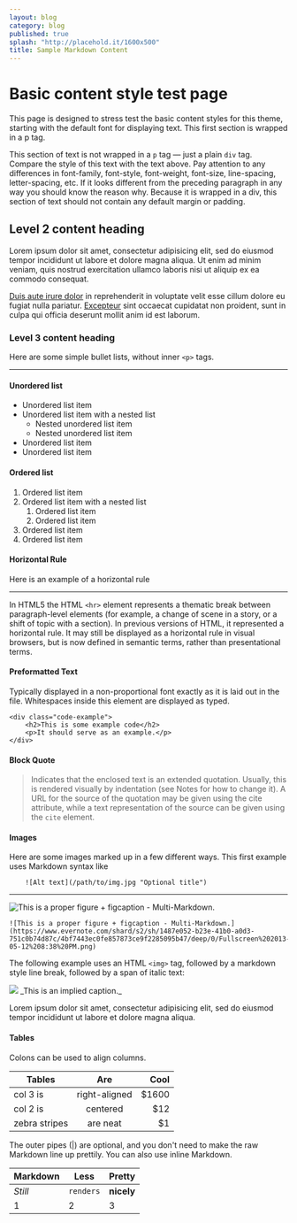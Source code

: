 ```yaml
---
layout: blog
category: blog
published: true
splash: "http://placehold.it/1600x500"
title: Sample Markdown Content
---
```


# Basic content style test page

This page is designed to stress test the basic content styles for this theme, starting with the default font for displaying text. This first section is wrapped in a p tag.

<div>This section of text is not wrapped in a <code>p</code> tag — just a plain <code>div</code> tag. Compare the style of this text with the text above. Pay attention to any differences in font-family, font-style, font-weight, font-size, line-spacing, letter-spacing, etc. If it looks different from the preceding paragraph in any way you should know the reason why. Because it is wrapped in a div, this section of text should not contain any default margin or padding. </div>

## Level 2 content heading

Lorem ipsum dolor sit amet, consectetur adipisicing elit, sed do eiusmod tempor incididunt ut labore et dolore magna aliqua. Ut enim ad minim veniam, quis nostrud exercitation ullamco laboris nisi ut aliquip ex ea commodo consequat. 

[Duis aute irure dolor]() in reprehenderit in voluptate velit esse cillum dolore eu fugiat nulla pariatur. [Excepteur]() sint occaecat cupidatat non proident, sunt in culpa qui officia deserunt mollit anim id est laborum.

### Level 3 content heading

Here are some simple bullet lists, without inner `<p>` tags.

--- 

#### Unordered list

- Unordered list item
- Unordered list item with a nested list
    - Nested unordered list item
    - Nested unordered list item
- Unordered list item
- Unordered list item

#### Ordered list

1. Ordered list item
2. Ordered list item with a nested list
    1. Ordered list item
    2. Ordered list item
3. Ordered list item
4. Ordered list item

#### Horizontal Rule

Here is an example of a horizontal rule

---

In HTML5 the HTML `<hr>` element represents a thematic break between paragraph-level elements (for example, a change of scene in a story, or a shift of topic with a section). In previous versions of HTML, it represented a horizontal rule. It may still be displayed as a horizontal rule in visual browsers, but is now defined in semantic terms, rather than presentational terms.


#### Preformatted Text

Typically displayed in a non-proportional font exactly as it is laid out in the file. Whitespaces inside this element are displayed as typed.

    <div class="code-example">
        <h2>This is some example code</h2>
        <p>It should serve as an example.</p>
    </div>


#### Block Quote
> Indicates that the enclosed text is an extended quotation. Usually, this is rendered visually by indentation (see Notes for how to change it). A URL for the source of the quotation may be given using the cite attribute, while a text representation of the source can be given using the `cite` element.


#### Images

Here are some images marked up in a few different ways. This first example uses Markdown syntax like 

```
    ![Alt text](/path/to/img.jpg "Optional title")
```
---

![This is a proper figure + figcaption - Multi-Markdown.](https://www.evernote.com/shard/s2/sh/1487e052-b23e-41b0-a0d3-751c0b74d87c/4bf7443ec0fe857873ce9f2285095b47/deep/0/Fullscreen%202013-05-12%208:38%20PM.png)  



    ![This is a proper figure + figcaption - Multi-Markdown.](https://www.evernote.com/shard/s2/sh/1487e052-b23e-41b0-a0d3-751c0b74d87c/4bf7443ec0fe857873ce9f2285095b47/deep/0/Fullscreen%202013-05-12%208:38%20PM.png)



The following example uses an HTML `<img>` tag, followed by a markdown style line break, followed by a span of italic text:

<img src="https://www.evernote.com/shard/s2/sh/1487e052-b23e-41b0-a0d3-751c0b74d87c/4bf7443ec0fe857873ce9f2285095b47/deep/0/Fullscreen%202013-05-12%208:38%20PM.png">  
_This is an implied caption._

Lorem ipsum dolor sit amet, consectetur adipisicing elit, sed do eiusmod tempor incididunt ut labore et dolore magna aliqua.


#### Tables

Colons can be used to align columns.

| Tables        | Are           | Cool  |
| ------------- |:-------------:| -----:|
| col 3 is      | right-aligned | $1600 |
| col 2 is      | centered      |   $12 |
| zebra stripes | are neat      |    $1 |

The outer pipes (|) are optional, and you don't need to make the raw Markdown line up prettily. You can also use inline Markdown.

Markdown | Less | Pretty
--- | --- | ---
*Still* | `renders` | **nicely**
1 | 2 | 3



